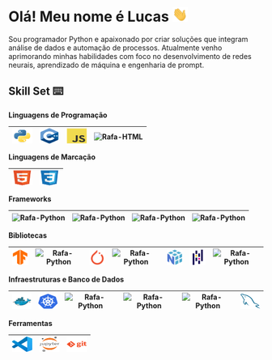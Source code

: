 <h1>Olá! Meu nome é Lucas <img  src="https://raw.githubusercontent.com/ABSphreak/ABSphreak/master/gifs/Hi.gif" width="30px"></h1>

Sou programador Python e apaixonado por criar soluções que integram análise de dados e automação de processos. Atualmente venho aprimorando minhas habilidades com foco no desenvolvimento de redes neurais, aprendizado de máquina e engenharia de prompt.

## Skill Set ⌨️

**Linguagens de Programação**

<img align="center" alt="Rafa-Python" height="30" width="40" src="https://raw.githubusercontent.com/devicons/devicon/master/icons/python/python-original.svg">|<img align="center" alt="Rafa-Python" height="30" width="40" src="https://raw.githubusercontent.com/devicons/devicon/master/icons/cplusplus/cplusplus-original.svg">|<img align="center" alt="Rafa-HTML" height="30" width="40" src="https://raw.githubusercontent.com/devicons/devicon/master/icons/javascript/javascript-original.svg">|<img align="center" alt="Rafa-HTML" height="30" width="40" src="https://cdn.jsdelivr.net/gh/devicons/devicon@latest/icons/typescript/typescript-original.svg">
|--|--|--|--|

**Linguagens de Marcação**
 
<img align="center" alt="Rafa-HTML" height="30" width="40" src="https://raw.githubusercontent.com/devicons/devicon/master/icons/html5/html5-original.svg">|<img align="center" alt="Rafa-CSS" height="30" width="40" src="https://raw.githubusercontent.com/devicons/devicon/master/icons/css3/css3-original.svg">
|--|--|

**Frameworks**

<img align="center" alt="Rafa-Python" height="30" width="40" src="https://cdn.jsdelivr.net/gh/devicons/devicon@latest/icons/django/django-plain.svg">|<img align="center" alt="Rafa-Python" height="30" width="40" src="https://cdn.jsdelivr.net/gh/devicons/devicon@latest/icons/fastapi/fastapi-original.svg">|<img align="center" alt="Rafa-Python" height="30" width="40" src="https://cdn.jsdelivr.net/gh/devicons/devicon@latest/icons/tailwindcss/tailwindcss-original.svg">|<img align="center" alt="Rafa-Python" height="30" width="40" src="https://cdn.jsdelivr.net/gh/devicons/devicon@latest/icons/nextjs/nextjs-original.svg">
|--|--|--|--|

**Bibliotecas**

<img align="center" alt="Rafa-Python" height="30" width="40" src="https://raw.githubusercontent.com/devicons/devicon/master/icons/tensorflow/tensorflow-original.svg">|<img align="center" alt="Rafa-Python" height="30" width="40" src="https://upload.wikimedia.org/wikipedia/commons/a/ae/Keras_logo.svg">|<img align="center" alt="Rafa-Python" height="30" width="40" src="https://raw.githubusercontent.com/devicons/devicon/master/icons/pytorch/pytorch-original.svg">|<img align="center" alt="Rafa-Python" height="30" width="40" src="https://upload.wikimedia.org/wikipedia/commons/0/05/Scikit_learn_logo_small.svg">|<img align="center" alt="Rafa-Python" height="30" width="40" src="https://raw.githubusercontent.com/devicons/devicon/master/icons/numpy/numpy-original.svg">|<img align="center" alt="Rafa-Python" height="30" width="40" src="https://raw.githubusercontent.com/devicons/devicon/master/icons/pandas/pandas-original.svg">|<img align="center" alt="Rafa-Python" height="30" width="40" src="https://cdn.jsdelivr.net/gh/devicons/devicon@latest/icons/react/react-original.svg">
|--|--|--|--|--|--|--|

**Infraestruturas e Banco de Dados**

<img align="center" alt="Rafa-Python" height="30" width="40" src="https://raw.githubusercontent.com/devicons/devicon/master/icons/docker/docker-original.svg">|<img align="center" alt="Rafa-Python" height="30" width="40" src="https://raw.githubusercontent.com/devicons/devicon/master/icons/kubernetes/kubernetes-plain.svg">|<img align="center" alt="Rafa-Python" height="30" width="40" src="https://cdn.jsdelivr.net/gh/devicons/devicon@latest/icons/nodejs/nodejs-original.svg">|<img align="center" alt="Rafa-Python" height="30" width="40" src="https://upload.wikimedia.org/wikipedia/commons/9/93/Amazon_Web_Services_Logo.svg">|<img align="center" alt="Rafa-Python" height="30" width="40" src="https://cdn.jsdelivr.net/gh/devicons/devicon@latest/icons/postgresql/postgresql-original.svg">|<img align="center" alt="Rafa-Python" height="30" width="40" src="https://raw.githubusercontent.com/devicons/devicon/master/icons/mysql/mysql-original.svg">
|--|--|--|--|--|--|

**Ferramentas**

<img align="center" alt="Rafa-Python" height="30" width="40" src="https://raw.githubusercontent.com/devicons/devicon/master/icons/vscode/vscode-original.svg">|<img align="center" alt="Rafa-Python" height="30" width="40" src="https://raw.githubusercontent.com/devicons/devicon/master/icons/jupyter/jupyter-original-wordmark.svg">|<img align="center" alt="Rafa-Python" height="30" width="40" src="https://raw.githubusercontent.com/devicons/devicon/master/icons/git/git-plain-wordmark.svg">
|--|--|--|
